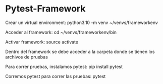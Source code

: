 # Pytest-Framework

Crear un virtual environment: python3.10 -m venv ~/venvs/frameworkenv

Acceder al framework: ​​cd ~/venvs/frameworkenv/bin

Activar framework: source activate

Dentro del framework se debe acceder a la carpeta donde se tienen los archivos de pruebas

Para correr pruebas, instalamos pytest: pip install pytest

Corremos pytest para correr las pruebas: pytest


